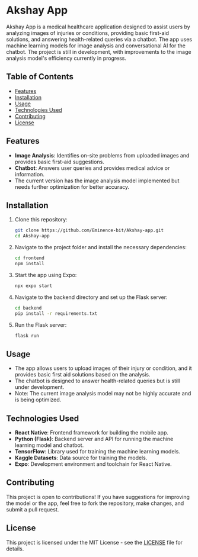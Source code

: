 # Akshay App

Akshay App is a medical healthcare application designed to assist users by analyzing images of injuries or conditions, providing basic first-aid solutions, and answering health-related queries via a chatbot. The app uses machine learning models for image analysis and conversational AI for the chatbot. The project is still in development, with improvements to the image analysis model's efficiency currently in progress.

## Table of Contents
- [Features](#features)
- [Installation](#installation)
- [Usage](#usage)
- [Technologies Used](#technologies-used)
- [Contributing](#contributing)
- [License](#license)

## Features
- **Image Analysis**: Identifies on-site problems from uploaded images and provides basic first-aid suggestions.
- **Chatbot**: Answers user queries and provides medical advice or information.
- The current version has the image analysis model implemented but needs further optimization for better accuracy.

## Installation

1. Clone this repository:
    ```bash
    git clone https://github.com/Eminence-bit/Akshay-app.git
    cd Akshay-app
    ```

2. Navigate to the project folder and install the necessary dependencies:
    ```bash
    cd frontend  
    npm install
    ```

3. Start the app using Expo:
    ```bash
    npx expo start
    ```

4. Navigate to the backend directory and set up the Flask server:
    ```bash
    cd backend
    pip install -r requirements.txt
    ```

5. Run the Flask server:
    ```bash
    flask run
    ```

## Usage

- The app allows users to upload images of their injury or condition, and it provides basic first aid solutions based on the analysis.
- The chatbot is designed to answer health-related queries but is still under development.
- Note: The current image analysis model may not be highly accurate and is being optimized.

## Technologies Used

- **React Native**: Frontend framework for building the mobile app.
- **Python (Flask)**: Backend server and API for running the machine learning model and chatbot.
- **TensorFlow**: Library used for training the machine learning models.
- **Kaggle Datasets**: Data source for training the models.
- **Expo**: Development environment and toolchain for React Native.

## Contributing

This project is open to contributions! If you have suggestions for improving the model or the app, feel free to fork the repository, make changes, and submit a pull request.

## License

This project is licensed under the MIT License - see the [LICENSE](LICENSE) file for details.

